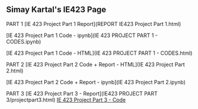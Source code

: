 ## Simay Kartal's IE423 Page

PART 1
[IE 423 Project Part 1 Report](REPORT IE423 Project Part 1.html) 

[IE 423 Project Part 1 Code - ipynb](IE 423 PROJECT PART 1 - CODES.ipynb) 

[IE 423 Project Part 1 Code -  HTML](IE 423 PROJECT PART 1 - CODES.html)

PART 2
[IE 423 Project Part 2 Code + Report - HTML](IE 423 Project Part 2.html)

[IE 423 Project Part 2 Code + Report - ipynb](IE 423 Project Part 2.ipynb)

PART 3
[IE 423 Project Part 3 - Report](IE423 PROJECT PART 3/projectpart3.html)
[IE 423 Project Part 3 - Code](https://drive.google.com/drive/folders/1ZQqWDbal1z85VkHE_Tn77aXlj3Su9uIQ?usp=share_link)

